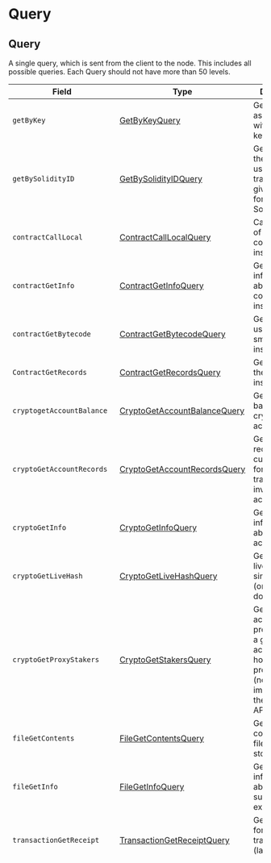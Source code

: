 # Query

## Query

A single query, which is sent from the client to the node. This includes all possible queries. Each Query should not have more than 50 levels.

<table><thead><tr><th width="282">Field</th><th width="259.3333333333333">Type</th><th>Description</th></tr></thead><tbody><tr><td><code>getByKey</code></td><td><a href="getbykey.md">GetByKeyQuery</a></td><td>Get all entities associated with a given key</td></tr><tr><td><code>getBySolidityID</code></td><td><a href="getbysolidityid.md">GetBySolidityIDQuery</a></td><td>Get the IDs in the format used in transactions, given the format used in Solidity</td></tr><tr><td><code>contractCallLocal</code></td><td><a href="../smart-contracts/contractcalllocal.md">ContractCallLocalQuery</a></td><td>Call a function of a smart contract instance</td></tr><tr><td><code>contractGetInfo</code></td><td><a href="../smart-contracts/contractgetinfo.md">ContractGetInfoQuery</a></td><td>Get information about a smart contract instance</td></tr><tr><td><code>contractGetBytecode</code></td><td><a href="../smart-contracts/contractgetbytecode.md">ContractGetBytecodeQuery</a></td><td>Get bytecode used by a smart contract instance</td></tr><tr><td><code>ContractGetRecords</code></td><td><a href="../smart-contracts/contractgetrecords.md">ContractGetRecordsQuery</a></td><td>Get Records of the contract instance</td></tr><tr><td><code>cryptogetAccountBalance</code></td><td><a href="../cryptocurrency-accounts/cryptogetaccountbalance.md">CryptoGetAccountBalanceQuery</a></td><td>Get the current balance in a cryptocurrency account</td></tr><tr><td><code>cryptoGetAccountRecords</code></td><td><a href="../cryptocurrency-accounts/cryptogetaccountrecords.md">CryptoGetAccountRecordsQuery</a></td><td>Get all the records that currently exist for transactions involving an account</td></tr><tr><td><code>cryptoGetInfo</code></td><td><a href="../cryptocurrency-accounts/cryptogetinfo.md">CryptoGetInfoQuery</a></td><td>Get all information about an account</td></tr><tr><td><code>cryptoGetLiveHash</code></td><td><a href="../cryptocurrency-accounts/cryptogetinfo.md">CryptoGetLiveHashQuery</a></td><td>Get a single livehash from a single account (or null if it doesn't exist)</td></tr><tr><td><code>cryptoGetProxyStakers</code></td><td><a href="../cryptocurrency-accounts/cryptogetstakers.md">CryptoGetStakersQuery</a></td><td>Get all the accounts that proxy stake to a given account, and how much they proxy stake (not yet implemented in the current API)</td></tr><tr><td><code>fileGetContents</code></td><td><a href="../readme-1/filegetcontents.md">FileGetContentsQuery</a></td><td>Get the contents of a file (the bytes stored in it)</td></tr><tr><td><code>fileGetInfo</code></td><td><a href="../readme-1/filegetinfo.md">FileGetInfoQuery</a></td><td>Get information about a file, such as its expiration date</td></tr><tr><td><code>transactionGetReceipt</code></td><td><a href="transactiongetreceipt.md">TransactionGetReceiptQuery</a></td><td>Get a receipt for a transaction (lasts 180 seconds)</td></tr><tr><td><code>transactionGetRecord</code></td><td><a href="transactiongetrecord.md">TransactionGetRecordQuery</a></td><td>Get a record for a transaction (lasts 1 hour)</td></tr><tr><td><code>transactionGetFastRecord</code></td><td><a href="transactiongetfastrecord.md">TransactionGetFastRecordQuery</a></td><td>Get a record for a transaction (lasts 180 seconds)</td></tr><tr><td><code>consensusGetTopicInfo</code></td><td><a href="../consensus/consensusgettopicinfo.md">ConsensusGetTopicInfoQuery</a></td><td>Get the parameters of and state of a consensus topic.</td></tr><tr><td><code>networkGetVersionInfo</code></td><td><a href="networkgetversioninfo.md">NetworkGetVersionInfoQuery</a></td><td>Get the version of the network</td></tr><tr><td><code>tokenGetInfo</code></td><td><a href="../token-service/tokengetinfo.md#tokengetinfoquery">TokenGetInfoQuery</a></td><td>Get all information about a token</td></tr><tr><td><code>scheduleGetInfo</code></td><td><a href="../schedule-service/schedulegetinfo.md#schedulegetinfoquery">ScheduleGetInfoQuery</a></td><td>Get all information about a schedule entity</td></tr><tr><td><code>tokenGetAccountNftInfo</code></td><td><a href="../token-service/tokengetaccountnftinfo.md">TokenGetAccountNftInfoQuery</a></td><td>Get a list of NFTs associated with the account</td></tr><tr><td><code>tokenGetNftInfo</code></td><td><a href="../token-service/tokengetnftinfo.md#tokengetnftinfoquery">TokenGetNftInfoQuery</a></td><td>Get all information about a NFT</td></tr><tr><td><code>tokenGetNftInfos</code></td><td><a href="../token-service/tokengetnftinfo.md#tokengetnftinfoquery">TokenGetNftInfosQuery</a></td><td>Get a list of NFTs for the token</td></tr></tbody></table>
